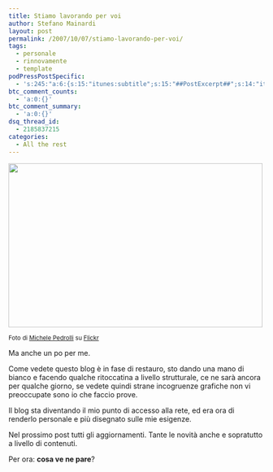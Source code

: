```yaml
---
title: Stiamo lavorando per voi
author: Stefano Mainardi
layout: post
permalink: /2007/10/07/stiamo-lavorando-per-voi/
tags:
  - personale
  - rinnovamente
  - template
podPressPostSpecific:
  - 's:245:"a:6:{s:15:"itunes:subtitle";s:15:"##PostExcerpt##";s:14:"itunes:summary";s:15:"##PostExcerpt##";s:15:"itunes:keywords";s:17:"##WordPressCats##";s:13:"itunes:author";s:10:"##Global##";s:15:"itunes:explicit";s:2:"No";s:12:"itunes:block";s:2:"No";}";'
btc_comment_counts:
  - 'a:0:{}'
btc_comment_summary:
  - 'a:0:{}'
dsq_thread_id:
  - 2185837215
categories:
  - All the rest
---
```

<img src="http://farm1.static.flickr.com/44/190221909_058a2fb20f.jpg?v=0" height="323" width="500" />

<small>Foto di <a href="http://www.flickr.com/photos/michelepedrolli/">Michele Pedrolli</a> su <a href="http://www.flickr.com/">Flickr</a></small>

Ma anche un po per me.

Come vedete questo blog è in fase di restauro, sto dando una mano di bianco e facendo qualche ritoccatina a livello strutturale, ce ne sarà ancora per qualche giorno, se vedete quindi strane incogruenze grafiche non vi preoccupate sono io che faccio prove.

Il blog sta diventando il mio punto di accesso alla rete, ed era ora di renderlo personale e più disegnato sulle mie esigenze.

Nel prossimo post tutti gli aggiornamenti. Tante le novità anche e sopratutto a livello di contenuti.

Per ora: **cosa ve ne pare**?